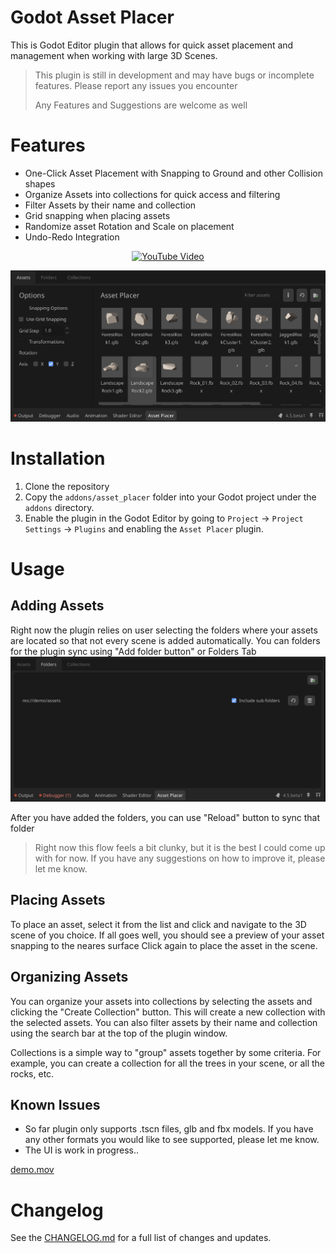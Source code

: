 # Godot Asset Placer
This is Godot Editor plugin that allows for quick asset placement and management when working with large 3D Scenes.

> This plugin is still in development and may have bugs or incomplete features. Please report any issues you encounter
>
> Any Features and Suggestions are welcome as well

# Features
- One-Click Asset Placement with Snapping to Ground and other Collision shapes
- Organize Assets into collections for quick access and filtering
- Filter Assets by their name and collection
- Grid snapping when placing assets
- Randomize asset Rotation and Scale on placement
- Undo-Redo Integration

<p align="center">
  <a href="https://youtu.be/ffRDdsYeiqM" target="_blank">
	<img src="https://img.youtube.com/vi/ffRDdsYeiqM/0.jpg" alt="YouTube Video" />
  </a>
</p>

![addon_preview.png](docs/addon_preview.png)

# Installation
1. Clone the repository
2. Copy the `addons/asset_placer` folder into your Godot project under the `addons` directory.
3. Enable the plugin in the Godot Editor by going to `Project` -> `Project Settings` -> `Plugins` and enabling the `Asset Placer` plugin.

# Usage
## Adding Assets
Right now the plugin relies on user selecting the folders where your assets are located so that not every scene is added automatically.
You can folders for the plugin sync using "Add folder button" or Folders Tab
![addon_folders.png](docs/addon_folders.png)

After you have added the folders, you can use "Reload" button to sync that folder
> Right now this flow feels a bit clunky, but it is the best I could come up with for now. If you have any suggestions on how to improve it, please let me know.

## Placing Assets
To place an asset, select it from the list and click and navigate to the 3D scene of you choice. If all goes well, you should see a preview of your asset snapping to the neares surface
Click again to place the asset in the scene.

## Organizing Assets
You can organize your assets into collections by selecting the assets and clicking the "Create Collection" button. This will create a new collection with the selected assets. You can also filter assets by their name and collection using the search bar at the top of the plugin window.

Collections is a simple way to "group" assets together by some criteria. For example, you can create a collection for all the trees in your scene, or all the rocks, etc.

## Known Issues
- So far plugin only supports .tscn files, glb and fbx models. If you have any other formats you would like to see supported, please let me know.
- The UI is work in progress..

[demo.mov](docs/demo.mov)

# Changelog
See the [CHANGELOG.md](CHANGELOG.md) for a full list of changes and updates.
